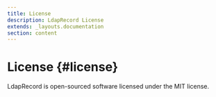 ```yaml
---
title: License
description: LdapRecord License
extends: _layouts.documentation
section: content
---
```


# License {#license}

LdapRecord is open-sourced software licensed under the MIT license.
